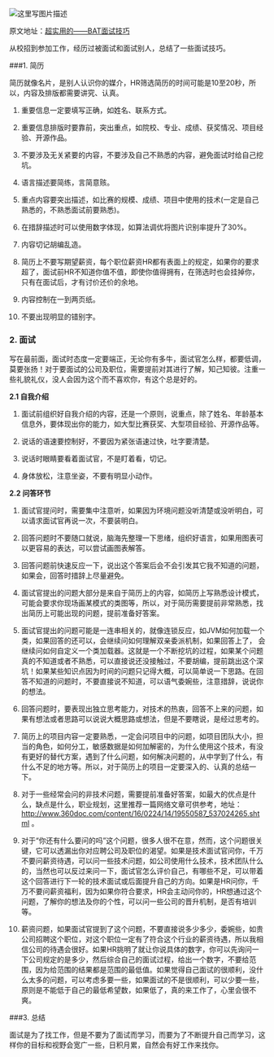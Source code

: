 ![这里写图片描述](http://img.blog.csdn.net/20160902160336122)
  
原文地址：[超实用的——BAT面试技巧](http://mp.weixin.qq.com/s?__biz=MzIxMTE0ODU5NQ==&mid=2650236862&idx=1&sn=8e2e15f8cebd19792c6249126f5c5e59#rd)

从校招到参加工作，经历过被面试和面试别人，总结了一些面试技巧。


###1.  简历

简历就像名片，是别人认识你的媒介，HR筛选简历的时间可能是10至20秒，所以，内容及排版都需要讲究、认真。

1. 重要信息一定要填写正确，如姓名、联系方式。

2. 重要信息排版时要靠前，突出重点，如院校、专业、成绩、获奖情况、项目经验、开源作品。

3. 不要涉及无关紧要的内容，不要涉及自己不熟悉的内容，避免面试时给自己挖坑。

4. 语言描述要简练，言简意赅。

5. 重点内容要突出描述，如比赛的规模、成绩、项目中使用的技术(一定是自己熟悉的，不熟悉面试前要熟悉)。

6. 在措辞描述时可以使用数字体现，如算法调优将图片识别率提升了30%。

7. 内容切记胡编乱造。

8. 简历上不要写期望薪资，每个职位薪资HR都有表面上的规定，如果你的要求超了，面试前HR不知道你值不值，即使你值得拥有，在筛选时也会挂掉你，只有在面试后，才有讨价还价的余地。

9. 内容控制在一到两页纸。

10. 不要出现明显的错别字。


### 2. 面试 

写在最前面，面试时态度一定要端正，无论你有多牛，面试官怎么样，都要低调，莫要张扬！对于要面试的公司及职位，需要提前对其进行了解，知己知彼。注重一些礼貌礼仪，没人会因为这个而不喜欢你，有这个总是好的。

**2.1 自我介绍**

1. 面试前组织好自我介绍的内容，还是一个原则，说重点，除了姓名、年龄基本信息外，要体现出你的能力，如大型比赛获奖、大型项目经验、开源作品等。

2. 说话的语速要控制好，不要因为紧张语速过快，吐字要清楚。

3. 说话时眼睛要看着面试官，不是盯着看，切记。

4. 身体放松，注意坐姿，不要有明显小动作。


**2.2 问答环节**

1. 面试官提问时，需要集中注意听，如果因为环境问题没听清楚或没听明白，可以请求面试官再说一次，不要装明白。

2. 回答问题时不要随口就说，脑海先整理一下思绪，组织好语言，如果用图表可以更容易的表达，可以尝试画图表解答。

3. 回答问题前快速反应一下，说出这个答案后会不会引发其它我不知道的问题，如果会，回答时措辞上尽量避免。

4. 面试官提出的问题大部分是来自于简历上的内容，如简历上写熟悉设计模式，可能会要求你现场画某模式的类图等，所以，对于简历需要提前非常熟悉，找出简历上可能出现的问题，提前准备好答案。

5. 面试官提出的问题可能是一连串相关的，就像连锁反应，如JVM如何加载一个类，如果回答的还可以，会继续问如何理解双亲委派机制，如果回答上了，
会继续问如何自定义一个类加载器。这就是一个不断挖坑的过程，如果某个问题真的不知道或者不熟悉，可以直接说还没接触过，不要胡编，提前跳出这个深坑！如果某些知识点因为时间的问题只记得大概，可以简单说一下思路。在回答不知道的问题时，不要直接说不知道，可以语气委婉些，注意措辞，说说你的想法。

6. 回答问题时，要表现出独立思考能力，对技术的热衷，回答不上来的问题，如果有想法或者思路可以说说大概思路或想法，但是不要瞎说，是经过思考的。

7. 简历上的项目内容一定要熟悉，一定会问项目中的问题，如项目团队大小，担当的角色，如何分工，敏感数据是如何加解密的，为什么使用这个技术，有没有更好的替代方案，遇到了什么问题，如何解决问题的，从中学到了什么，有什么不足的地方等。所以，对于简历上的项目一定要深入的、认真的总结一下。

8. 对于一些经常会问的非技术问题，需要提前准备好答案，如最大的优点是什么，缺点是什么，职业规划，这里推荐一篇网络文章可供参考，地址：http://www.360doc.com/content/16/0224/14/19550587_537024265.shtml 。

9. 对于“你还有什么要问的吗”这个问题，很多人很不在意，然而，这个问题很关键，它可以透漏出你对应聘公司及职位的渴望。如果是技术面试官问你，千万不要问薪资待遇，可以问一些技术问题，如公司使用什么技术，技术团队什么的，当然也可以反过来问一下，面试官怎么评价自己，有哪些不足，可以带着这个回答进行下一轮的技术面试或后面提升自己的方向。如果是HR问你，千万不要问薪资福利，因为如果你符合要求，HR会主动问你的，HR想通过这个问题，了解你的想法及你的个性，可以问一些公司的晋升机制，是否有培训等。

10. 薪资问题，如果面试官提到了这个问题，不要直接说多少多少，委婉些，如贵公司招聘这个职位，对这个职位一定有了符合这个行业的薪资待遇，所以我相信公司的待遇会很好。如果HR挑明了就让你说具体的数字，你可以先询问一下公司规定的是多少，然后综合自己的面试过程，给出一个数字，不要给范围，因为给范围的结果都是范围的最低值。如果觉得自己面试的很顺利，没什么太多的问题，可以考虑多要一些，如果面试的不是很顺利，可以少要一些，原则是不能低于自己的最低希望数，如果低了，真的来工作了，心里会很不爽。


###3. 总结

面试是为了找工作，但是不要为了面试而学习，而要为了不断提升自己而学习，这样你的目标和视野会宽广一些，日积月累，自然会有好工作来找你。